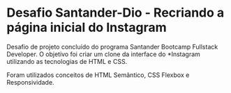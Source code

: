 # Desafio Santander-Dio  -  Recriando a página inicial do Instagram

Desafio de projeto concluído do programa Santander Bootcamp Fullstack Developer. 
O objetivo foi criar um clone da interface do *Instagram utilizando as tecnologias de HTML e CSS.

Foram utilizados conceitos de HTML Semântico, CSS Flexbox e Responsividade.



